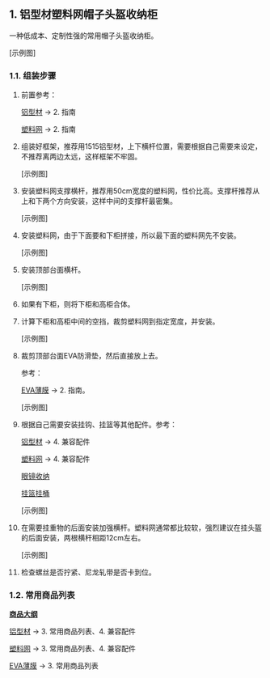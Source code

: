 ## 1. 铝型材塑料网帽子头盔收纳柜

一种低成本、定制性强的常用帽子头盔收纳柜。

[示例图]

### 1.1. 组装步骤

1. 前置参考：

	[铝型材](https://gitee.com/kukela/diy-furniture/tree/master/doc/DesignGuide/铝型材.md) -> 2. 指南

	[塑料网](https://gitee.com/kukela/diy-furniture/tree/master/doc/DesignGuide/塑料网.md) -> 2. 指南

2. 组装好框架，推荐用1515铝型材，上下横杆位置，需要根据自己需要来设定，不推荐离两边太远，这样框架不牢固。

	[示例图]

3. 安装塑料网支撑横杆，推荐用50cm宽度的塑料网，性价比高。支撑杆推荐从上和下两个方向安装，这样中间的支撑杆最密集。

	[示例图]

4. 安装塑料网，由于下面要和下柜拼接，所以最下面的塑料网先不安装。
	
	[示例图]

5. 安装顶部台面横杆。

	[示例图]

6. 如果有下柜，则将下柜和高柜合体。

7. 计算下柜和高柜中间的空挡，裁剪塑料网到指定宽度，并安装。

	[示例图]

8. 裁剪顶部台面EVA防滑垫，然后直接放上去。

	参考：

	[EVA薄膜](https://gitee.com/kukela/diy-furniture/tree/master/doc/DesignGuide/EVA薄膜.md) -> 2. 指南。

	[示例图]

9.  根据自己需要安装挂钩、挂篮等其他配件。参考：

	[铝型材](https://gitee.com/kukela/diy-furniture/tree/master/doc/DesignGuide/铝型材.md) -> 4. 兼容配件

	[塑料网](https://gitee.com/kukela/diy-furniture/tree/master/doc/DesignGuide/塑料网.md) -> 4. 兼容配件

	[眼镜收纳](https://gitee.com/kukela/diy-furniture/tree/master/doc/DesignGuide/眼镜收纳.md)

	[挂篮挂桶](https://gitee.com/kukela/diy-furniture/tree/master/doc/DesignGuide/挂篮挂桶.md)

	[示例图]

10. 在需要挂重物的后面安装加强横杆。塑料网通常都比较软，强烈建议在挂头盔的后面安装，两根横杆相距12cm左右。
	
	[示例图]

11. 检查螺丝是否拧紧、尼龙轧带是否卡到位。

### 1.2. 常用商品列表

**[商品大纲](https://gitee.com/kukela/diy-furniture/tree/master/doc/商品大纲.md)**

[铝型材](https://gitee.com/kukela/diy-furniture/tree/master/doc/DesignGuide/铝型材.md) -> 3. 常用商品列表、4. 兼容配件

[塑料网](https://gitee.com/kukela/diy-furniture/tree/master/doc/DesignGuide/塑料网.md) -> 3. 常用商品列表、4. 兼容配件

[EVA薄膜](https://gitee.com/kukela/diy-furniture/tree/master/doc/DesignGuide/EVA薄膜.md) -> 3. 常用商品列表